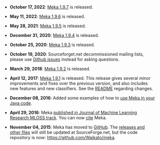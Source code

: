 * **October 17, 2022**: [Meka 1.9.7](https://github.com/Waikato/meka/releases/tag/meka-1.9.7) is released.

* **May 11, 2022**: [Meka 1.9.6](https://github.com/Waikato/meka/releases/tag/meka-1.9.6) is released.

* **May 28, 2021**: [Meka 1.9.5](https://github.com/Waikato/meka/releases/tag/meka-1.9.5) is released.

* **December 31, 2020**: [Meka 1.9.4](https://github.com/Waikato/meka/releases/tag/meka-1.9.4) is released.

* **October 25, 2020**: [Meka 1.9.3](https://github.com/Waikato/meka/releases/tag/meka-1.9.3) is released.

* **October 19, 2020**: Sourceforget.net decommissioned mailing lists, please
  use [Github issues](https://github.com/Waikato/meka/issues) instead for asking
  questions. 

* **March 29, 2018**: [Meka 1.9.2](https://sourceforge.net/projects/meka/files/meka-1.9.2) is released. 

* **April 12, 2017**: [Meka 1.9.1](https://sourceforge.net/projects/meka/files/meka-1.9.1) is released. 
  This release gives several minor improvements and fixes over the previous version, 
  and also includes new features and new classifiers. See the 
  [README](https://sourceforge.net/projects/meka/files/meka-1.9.1/) regarding changes.

* **December 08, 2016**: Added some examples of how to [use Meka in your Java code](https://github.com/Waikato/meka/tree/master/src/main/java/mekaexamples).

* **April 29, 2016**: Meka [published in Journal of Machine Learning Research MLOSS track](http://www.jmlr.org/papers/v17/12-164.html). You can now [cite](citing.md) Meka. 

* **November 04, 2015**: Meka has moved to [GitHub](https://github.com/Waikato/meka). 
  The [releases and other files](https://sourceforge.net/projects/meka/files/) 
  will still be updated at SourceForge.net, but the code repository is now: 
  https://github.com/Waikato/meka.
